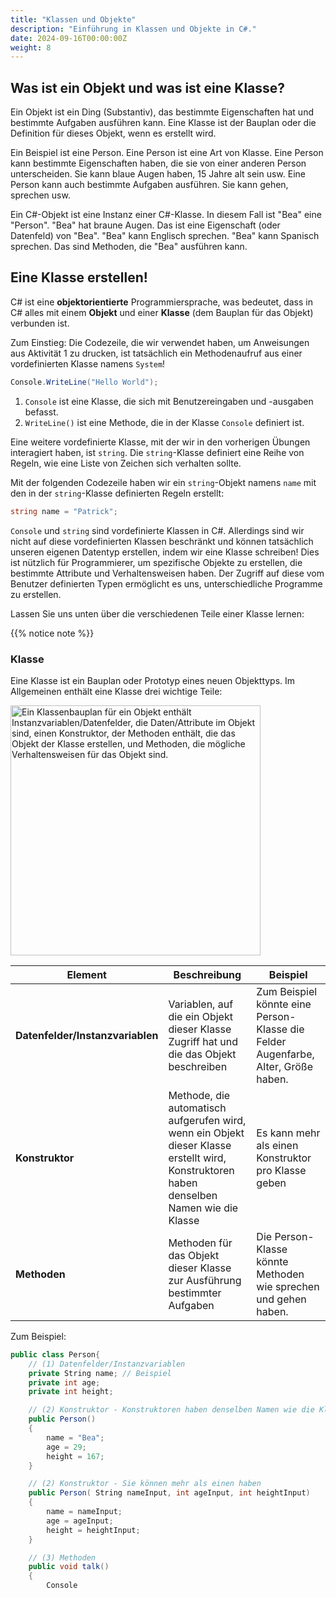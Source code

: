 ```yaml
---
title: "Klassen und Objekte"
description: "Einführung in Klassen und Objekte in C#."
date: 2024-09-16T00:00:00Z
weight: 8
---
```


## Was ist ein Objekt und was ist eine Klasse?

Ein Objekt ist ein Ding (Substantiv), das bestimmte Eigenschaften hat und bestimmte Aufgaben ausführen kann. Eine Klasse ist der Bauplan oder die Definition für dieses Objekt, wenn es erstellt wird.

Ein Beispiel ist eine Person. Eine Person ist eine Art von Klasse. Eine Person kann bestimmte Eigenschaften haben, die sie von einer anderen Person unterscheiden. Sie kann blaue Augen haben, 15 Jahre alt sein usw. Eine Person kann auch bestimmte Aufgaben ausführen. Sie kann gehen, sprechen usw.

Ein C#-Objekt ist eine Instanz einer C#-Klasse. In diesem Fall ist "Bea" eine "Person". "Bea" hat braune Augen. Das ist eine Eigenschaft (oder Datenfeld) von "Bea". "Bea" kann Englisch sprechen. "Bea" kann Spanisch sprechen. Das sind Methoden, die "Bea" ausführen kann.

## Eine Klasse erstellen!

C# ist eine **objektorientierte** Programmiersprache, was bedeutet, dass in C# alles mit einem **Objekt** und einer **Klasse** (dem Bauplan für das Objekt) verbunden ist.

Zum Einstieg: Die Codezeile, die wir verwendet haben, um Anweisungen aus Aktivität 1 zu drucken, ist tatsächlich ein Methodenaufruf aus einer vordefinierten Klasse namens `System`!

```csharp
Console.WriteLine("Hello World");
```

1. `Console` ist eine Klasse, die sich mit Benutzereingaben und -ausgaben befasst.
3. `WriteLine()` ist eine Methode, die in der Klasse `Console` definiert ist.

Eine weitere vordefinierte Klasse, mit der wir in den vorherigen Übungen interagiert haben, ist `string`. Die `string`-Klasse definiert eine Reihe von Regeln, wie eine Liste von Zeichen sich verhalten sollte.

Mit der folgenden Codezeile haben wir ein `string`-Objekt namens `name` mit den in der `string`-Klasse definierten Regeln erstellt:

```csharp
string name = "Patrick";
```

`Console` und `string` sind vordefinierte Klassen in C#. Allerdings sind wir nicht auf diese vordefinierten Klassen beschränkt und können tatsächlich unseren eigenen Datentyp erstellen, indem wir eine Klasse schreiben! Dies ist nützlich für Programmierer, um spezifische Objekte zu erstellen, die bestimmte Attribute und Verhaltensweisen haben. Der Zugriff auf diese vom Benutzer definierten Typen ermöglicht es uns, unterschiedliche Programme zu erstellen.

Lassen Sie uns unten über die verschiedenen Teile einer Klasse lernen:

{{% notice note %}}
### Klasse
Eine Klasse ist ein Bauplan oder Prototyp eines neuen Objekttyps. Im Allgemeinen enthält eine Klasse drei wichtige Teile:

<img src="../images/class.png" height="400" alt="Ein Klassenbauplan für ein Objekt enthält Instanzvariablen/Datenfelder, die Daten/Attribute im Objekt sind, einen Konstruktor, der Methoden enthält, die das Objekt der Klasse erstellen, und Methoden, die mögliche Verhaltensweisen für das Objekt sind."/> 

**Element** | **Beschreibung** | **Beispiel**
---|---|---
**Datenfelder/Instanzvariablen** | Variablen, auf die ein Objekt dieser Klasse Zugriff hat und die das Objekt beschreiben | Zum Beispiel könnte eine Person-Klasse die Felder Augenfarbe, Alter, Größe haben.
**Konstruktor** | Methode, die automatisch aufgerufen wird, wenn ein Objekt dieser Klasse erstellt wird, Konstruktoren haben denselben Namen wie die Klasse | Es kann mehr als einen Konstruktor pro Klasse geben
**Methoden** | Methoden für das Objekt dieser Klasse zur Ausführung bestimmter Aufgaben | Die Person-Klasse könnte Methoden wie sprechen und gehen haben.  

Zum Beispiel:

```csharp
public class Person{
    // (1) Datenfelder/Instanzvariablen
    private String name; // Beispiel
    private int age;
    private int height;

    // (2) Konstruktor - Konstruktoren haben denselben Namen wie die Klasse
    public Person()
    {
        name = "Bea";
        age = 29;
        height = 167;
    }

    // (2) Konstruktor - Sie können mehr als einen haben
    public Person( String nameInput, int ageInput, int heightInput)
    {
        name = nameInput;
        age = ageInput;
        height = heightInput;
    }

    // (3) Methoden
    public void talk()
    {
        Console